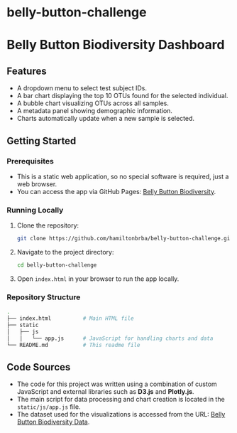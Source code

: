 # belly-button-challenge

# Belly Button Biodiversity Dashboard

## Features

- A dropdown menu to select test subject IDs.
- A bar chart displaying the top 10 OTUs found for the selected individual.
- A bubble chart visualizing OTUs across all samples.
- A metadata panel showing demographic information.
- Charts automatically update when a new sample is selected.

## Getting Started

### Prerequisites

- This is a static web application, so no special software is required, just a web browser.
- You can access the app via GitHub Pages: [Belly Button Biodiversity](https://github.com/hamiltonbrba/belly-button-challenge).

### Running Locally

1. Clone the repository:
    ```bash
    git clone https://github.com/hamiltonbrba/belly-button-challenge.git
    ```

2. Navigate to the project directory:
    ```bash
    cd belly-button-challenge
    ```

3. Open `index.html` in your browser to run the app locally.

### Repository Structure

```bash
.
├── index.html          # Main HTML file
├── static
│   ├── js
│   │   └── app.js      # JavaScript for handling charts and data
└── README.md           # This readme file
```

## Code Sources

- The code for this project was written using a combination of custom JavaScript and external libraries such as **D3.js** and **Plotly.js**.
- The main script for data processing and chart creation is located in the `static/js/app.js` file.
- The dataset used for the visualizations is accessed from the URL: [Belly Button Biodiversity Data](https://static.bc-edx.com/data/dl-1-2/m14/lms/starter/samples.json).

